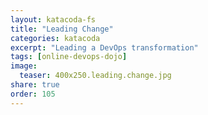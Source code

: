 ```yaml
---
layout: katacoda-fs
title: "Leading Change"
categories: katacoda
excerpt: "Leading a DevOps transformation"
tags: [online-devops-dojo]
image:
  teaser: 400x250.leading.change.jpg
share: true
order: 105
---
```


<script src="//katacoda.com/embed.js"></script>
<div id="katacoda-scenario-1"
    data-katacoda-id="berthonneau/courses/online-devops-dojo/leading-change"
    data-katacoda-ctatext="Continue Online DevOps Dojo"
    data-katacoda-ctaurl="https://www.katacoda.com/berthonneau/courses/online-devops-dojo/leading-change"
    data-katacoda-color="004d7f"
    style="height: calc(100vh); width: (100% - 68px); padding-top: 55px;"></div>